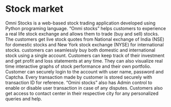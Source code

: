 # Stock market
Omni Stocks is a web-based stock trading application developed using Python programing language.  “Onmi stocks” helps customers to experience a real life stock exchange and allows them to trade (buy and sell) stocks.  The customers get live stock quotes from National exchange of India (NSE) for domestic stocks and New York stock exchange (NYSE) for international stocks. customers can seamlessly buy both domestic and international stock using a single account.  Customers can keep track of their investment and get profit and loss statements at any time. They can also visualize real time interactive graphs of stock performance and their own portfolio. Customer can securely login to the account with user name, password and Captcha. Every transaction made by customer is stored securely with transaction ID for reference. “Omini stocks” also has Admin control to enable or disable user transaction in case of any disputes. Customers also get access to contact center in their respective city for any personalized queries and help.
